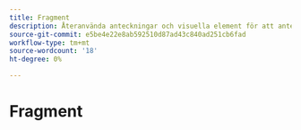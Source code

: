 ```yaml
---
title: Fragment
description: Återanvända anteckningar och visuella element för att anteckna en funktion eller sida som gäller en viss utgåva
source-git-commit: e5be4e22e8ab592510d87ad43c840ad251cb6fad
workflow-type: tm+mt
source-wordcount: '18'
ht-degree: 0%

---
```


# Fragment

